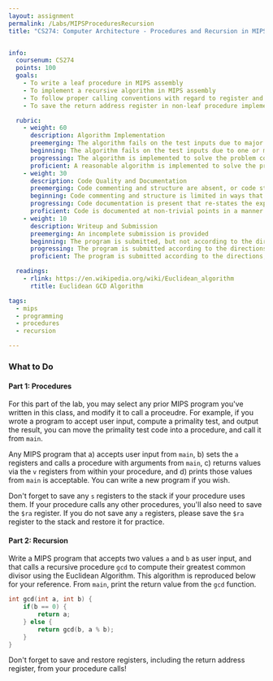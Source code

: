 ```yaml
---
layout: assignment
permalink: /Labs/MIPSProceduresRecursion
title: "CS274: Computer Architecture - Procedures and Recursion in MIPS"


info:
  coursenum: CS274
  points: 100
  goals:
    - To write a leaf procedure in MIPS assembly
    - To implement a recursive algorithm in MIPS assembly
    - To follow proper calling conventions with regard to register and stack use 
    - To save the return address register in non-leaf procedure implementations

  rubric:
    - weight: 60
      description: Algorithm Implementation
      preemerging: The algorithm fails on the test inputs due to major issues, or the program fails to compile and/or run
      beginning: The algorithm fails on the test inputs due to one or more minor issues
      progressing: The algorithm is implemented to solve the problem correctly according to given test inputs, but would fail if executed in a general case due to a minor issue or omission in the algorithm design or implementation
      proficient: A reasonable algorithm is implemented to solve the problem which correctly solves the problem according to the given test inputs, and would be reasonably expected to solve the problem in the general case
    - weight: 30
      description: Code Quality and Documentation
      preemerging: Code commenting and structure are absent, or code structure departs significantly from best practice, and/or the code departs significantly from the style guide
      beginning: Code commenting and structure is limited in ways that reduce the readability of the program, and/or there are minor departures from the style guide
      progressing: Code documentation is present that re-states the explicit code definitions, and/or code is written that mostly adheres to the style guide
      proficient: Code is documented at non-trivial points in a manner that enhances the readability of the program, and code is written according to the style guide
    - weight: 10
      description: Writeup and Submission
      preemerging: An incomplete submission is provided
      beginning: The program is submitted, but not according to the directions in one or more ways (for example, because it is lacking a readme writeup)
      progressing: The program is submitted according to the directions with a minor omission or correction needed, and with at least superficial responses to the bolded questions throughout
      proficient: The program is submitted according to the directions, including a readme writeup describing the solution, and thoughtful answers to the bolded questions throughout

  readings:
    - rlink: https://en.wikipedia.org/wiki/Euclidean_algorithm
      rtitle: Euclidean GCD Algorithm

tags:
  - mips
  - programming
  - procedures
  - recursion

---
```


### What to Do

#### Part 1: Procedures

For this part of the lab, you may select any prior MIPS program you've written in this class, and modify it to call a proceudre.  For example, if you wrote a program to accept user input, compute a primality test, and output the result, you can move the primality test code into a procedure, and call it from `main`.

Any MIPS program that a) accepts user input from `main`, b) sets the `a` registers and calls a procedure with arguments from `main`, c) returns values via the `v` registers from within your procedure, and d) prints those values from `main` is acceptable.  You can write a new program if you wish.

Don't forget to save any `s` registers to the stack if your procedure uses them.  If your procedure calls any other procedures, you'll also need to save the `$ra` register.  If you do not save any `a` registers, please save the `$ra` register to the stack and restore it for practice.

#### Part 2: Recursion

Write a MIPS program that accepts two values `a` and `b` as user input, and that calls a recursive procedure `gcd` to compute their greatest common divisor using the Euclidean Algorithm.  This algorithm is reproduced below for your reference.  From `main`, print the return value from the `gcd` function.  

```c
int gcd(int a, int b) {
    if(b == 0) {
        return a;
    } else {
        return gcd(b, a % b);
    }
}
```

Don't forget to save and restore registers, including the return address register, from your procedure calls!